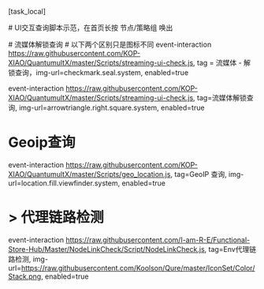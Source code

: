 [task_local]

\# UI交互查询脚本示范，在首页长按 节点/策略组 唤出


\# 流媒体解锁查询
\# 以下两个区别只是图标不同
event-interaction https://raw.githubusercontent.com/KOP-XIAO/QuantumultX/master/Scripts/streaming-ui-check.js, tag = 流媒体 - 解锁查询，img-url=checkmark.seal.system, enabled=true

event-interaction https://raw.githubusercontent.com/KOP-XIAO/QuantumultX/master/Scripts/streaming-ui-check.js, tag=流媒体解锁查询, img-url=arrowtriangle.right.square.system, enabled=true

# Geoip查询
event-interaction https://raw.githubusercontent.com/KOP-XIAO/QuantumultX/master/Scripts/geo_location.js, tag=GeoIP 查询, img-url=location.fill.viewfinder.system, enabled=true
# > 代理链路检测
event-interaction https://raw.githubusercontent.com/I-am-R-E/Functional-Store-Hub/Master/NodeLinkCheck/Script/NodeLinkCheck.js, tag=Env代理链路检测, img-url=https://raw.githubusercontent.com/Koolson/Qure/master/IconSet/Color/Stack.png, enabled=true
